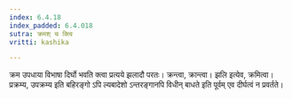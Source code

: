 ```yaml
---
index: 6.4.18
index_padded: 6.4.018
sutra: क्रमश् च क्त्वि
vritti: kashika

---
```

क्रम उपधाया विभाषा दिर्घो भवति क्त्वा प्रत्यये झलादौ परतः। क्रन्त्वा, क्रान्त्वा। झलि इत्येव, क्रमित्वा। प्रक्रम्य, उपक्रम्य इति बहिरङ्गो ऽपि ल्यबादेशो ऽन्तरङ्गानपि विधीन् बाधते इति पूर्वम् एव दीर्घत्वं न प्रवर्तते।